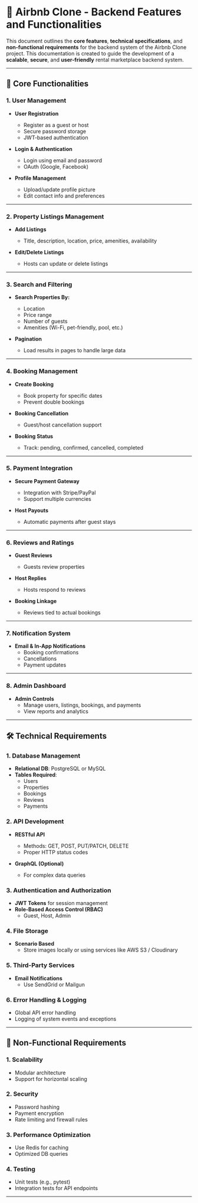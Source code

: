 # 📘 Airbnb Clone - Backend Features and Functionalities

This document outlines the **core features**, **technical specifications**, and **non-functional requirements** for the backend system of the Airbnb Clone project. This documentation is created to guide the development of a **scalable**, **secure**, and **user-friendly** rental marketplace backend system.

---

## 🔑 Core Functionalities

### 1. User Management

- **User Registration**  
  - Register as a guest or host  
  - Secure password storage  
  - JWT-based authentication

- **Login & Authentication**  
  - Login using email and password  
  - OAuth (Google, Facebook)

- **Profile Management**  
  - Upload/update profile picture  
  - Edit contact info and preferences

---

### 2. Property Listings Management

- **Add Listings**  
  - Title, description, location, price, amenities, availability  

- **Edit/Delete Listings**  
  - Hosts can update or delete listings

---

### 3. Search and Filtering

- **Search Properties By:**  
  - Location  
  - Price range  
  - Number of guests  
  - Amenities (Wi-Fi, pet-friendly, pool, etc.)

- **Pagination**  
  - Load results in pages to handle large data

---

### 4. Booking Management

- **Create Booking**  
  - Book property for specific dates  
  - Prevent double bookings

- **Booking Cancellation**  
  - Guest/host cancellation support

- **Booking Status**  
  - Track: pending, confirmed, cancelled, completed

---

### 5. Payment Integration

- **Secure Payment Gateway**  
  - Integration with Stripe/PayPal  
  - Support multiple currencies

- **Host Payouts**  
  - Automatic payments after guest stays

---

### 6. Reviews and Ratings

- **Guest Reviews**  
  - Guests review properties

- **Host Replies**  
  - Hosts respond to reviews

- **Booking Linkage**  
  - Reviews tied to actual bookings

---

### 7. Notification System

- **Email & In-App Notifications**  
  - Booking confirmations  
  - Cancellations  
  - Payment updates

---

### 8. Admin Dashboard

- **Admin Controls**  
  - Manage users, listings, bookings, and payments  
  - View reports and analytics

---

## 🛠️ Technical Requirements

### 1. Database Management

- **Relational DB**: PostgreSQL or MySQL  
- **Tables Required**:  
  - Users  
  - Properties  
  - Bookings  
  - Reviews  
  - Payments  

### 2. API Development

- **RESTful API**  
  - Methods: GET, POST, PUT/PATCH, DELETE  
  - Proper HTTP status codes

- **GraphQL (Optional)**  
  - For complex data queries

### 3. Authentication and Authorization

- **JWT Tokens** for session management  
- **Role-Based Access Control (RBAC)**  
  - Guest, Host, Admin

### 4. File Storage

- **Scenario Based**  
  - Store images locally or using services like AWS S3 / Cloudinary

### 5. Third-Party Services

- **Email Notifications**  
  - Use SendGrid or Mailgun

### 6. Error Handling & Logging

- Global API error handling  
- Logging of system events and exceptions

---

## 🚀 Non-Functional Requirements

### 1. Scalability

- Modular architecture  
- Support for horizontal scaling

### 2. Security

- Password hashing  
- Payment encryption  
- Rate limiting and firewall rules

### 3. Performance Optimization

- Use Redis for caching  
- Optimized DB queries

### 4. Testing

- Unit tests (e.g., pytest)  
- Integration tests for API endpoints

---

